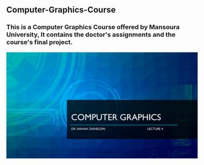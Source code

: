 ## Computer-Graphics-Course
### This is a Computer Graphics Course offered by Mansoura University, It contains the doctor's assignments and the course's final project.

![img](./pic/course.png)
